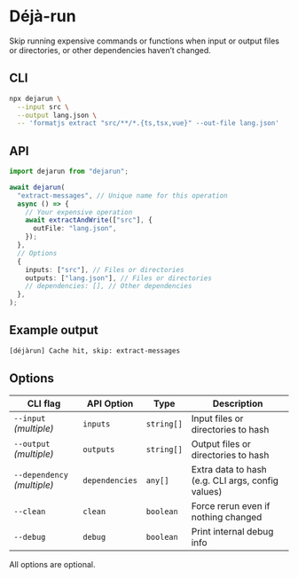 # Déjà-run

Skip running expensive commands or functions when input or output files or directories, or other dependencies haven’t changed.

## CLI

```sh
npx dejarun \
  --input src \
  --output lang.json \
  -- 'formatjs extract "src/**/*.{ts,tsx,vue}" --out-file lang.json'
```

## API

```ts
import dejarun from "dejarun";

await dejarun(
  "extract-messages", // Unique name for this operation
  async () => {
    // Your expensive operation
    await extractAndWrite(["src"], {
      outFile: "lang.json",
    });
  },
  // Options
  {
    inputs: ["src"], // Files or directories
    outputs: ["lang.json"], // Files or directories
    // dependencies: [], // Other dependencies
  },
);
```

## Example output

```sh
[déjàrun] Cache hit, skip: extract-messages
```

## Options

| CLI flag                    | API Option     | Type       | Description                                       |
| --------------------------- | -------------- | ---------- | ------------------------------------------------- |
| `--input` _(multiple)_      | `inputs`       | `string[]` | Input files or directories to hash                |
| `--output` _(multiple)_     | `outputs`      | `string[]` | Output files or directories to hash               |
| `--dependency` _(multiple)_ | `dependencies` | `any[]`    | Extra data to hash (e.g. CLI args, config values) |
| `--clean`                   | `clean`        | `boolean`  | Force rerun even if nothing changed               |
| `--debug`                   | `debug`        | `boolean`  | Print internal debug info                         |

All options are optional.

